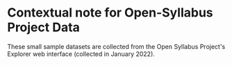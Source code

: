 # Contextual note for Open-Syllabus Project Data

These small sample datasets are collected from the Open Syllabus Project's Explorer web interface (collected in January 2022).

